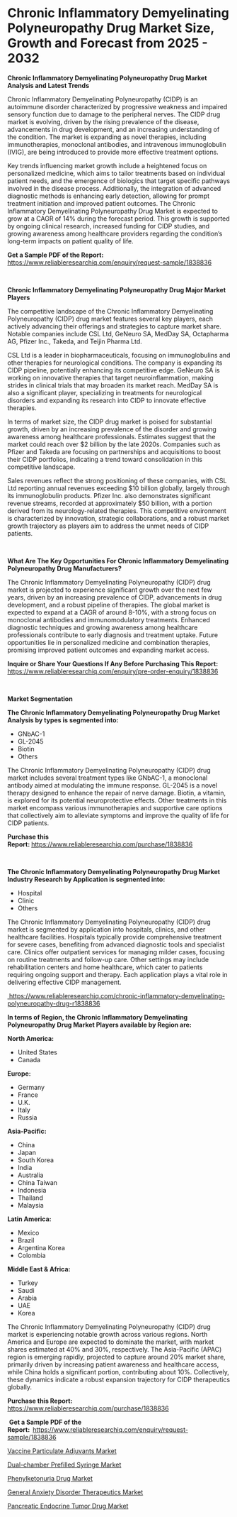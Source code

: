 <p><h1>Chronic Inflammatory Demyelinating Polyneuropathy Drug Market Size, Growth and Forecast from 2025 - 2032</h1></p><p><strong>Chronic Inflammatory Demyelinating Polyneuropathy Drug Market Analysis and Latest Trends</strong></p>
<p><p>Chronic Inflammatory Demyelinating Polyneuropathy (CIDP) is an autoimmune disorder characterized by progressive weakness and impaired sensory function due to damage to the peripheral nerves. The CIDP drug market is evolving, driven by the rising prevalence of the disease, advancements in drug development, and an increasing understanding of the condition. The market is expanding as novel therapies, including immunotherapies, monoclonal antibodies, and intravenous immunoglobulin (IVIG), are being introduced to provide more effective treatment options. </p><p>Key trends influencing market growth include a heightened focus on personalized medicine, which aims to tailor treatments based on individual patient needs, and the emergence of biologics that target specific pathways involved in the disease process. Additionally, the integration of advanced diagnostic methods is enhancing early detection, allowing for prompt treatment initiation and improved patient outcomes. The Chronic Inflammatory Demyelinating Polyneuropathy Drug Market is expected to grow at a CAGR of 14% during the forecast period. This growth is supported by ongoing clinical research, increased funding for CIDP studies, and growing awareness among healthcare providers regarding the condition’s long-term impacts on patient quality of life.</p></p>
<p><strong>Get a Sample PDF of the Report:&nbsp;</strong> <a href="https://www.reliableresearchiq.com/enquiry/request-sample/1838836?utm_campaign=1842&utm_medium=2&utm_source=Github&utm_content=ia&utm_term=09032025&utm_id=chronic-inflammatory-demyelinating-polyneuropathy-drug">https://www.reliableresearchiq.com/enquiry/request-sample/1838836</a></p>
<p>&nbsp;</p>
<p><strong>Chronic Inflammatory Demyelinating Polyneuropathy Drug Major Market Players</strong></p>
<p><p>The competitive landscape of the Chronic Inflammatory Demyelinating Polyneuropathy (CIDP) drug market features several key players, each actively advancing their offerings and strategies to capture market share. Notable companies include CSL Ltd, GeNeuro SA, MedDay SA, Octapharma AG, Pfizer Inc., Takeda, and Teijin Pharma Ltd.</p><p>CSL Ltd is a leader in biopharmaceuticals, focusing on immunoglobulins and other therapies for neurological conditions. The company is expanding its CIDP pipeline, potentially enhancing its competitive edge. GeNeuro SA is working on innovative therapies that target neuroinflammation, making strides in clinical trials that may broaden its market reach. MedDay SA is also a significant player, specializing in treatments for neurological disorders and expanding its research into CIDP to innovate effective therapies.</p><p>In terms of market size, the CIDP drug market is poised for substantial growth, driven by an increasing prevalence of the disorder and growing awareness among healthcare professionals. Estimates suggest that the market could reach over $2 billion by the late 2020s. Companies such as Pfizer and Takeda are focusing on partnerships and acquisitions to boost their CIDP portfolios, indicating a trend toward consolidation in this competitive landscape.</p><p>Sales revenues reflect the strong positioning of these companies, with CSL Ltd reporting annual revenues exceeding $10 billion globally, largely through its immunoglobulin products. Pfizer Inc. also demonstrates significant revenue streams, recorded at approximately $50 billion, with a portion derived from its neurology-related therapies. This competitive environment is characterized by innovation, strategic collaborations, and a robust market growth trajectory as players aim to address the unmet needs of CIDP patients.</p></p>
<p>&nbsp;</p>
<p><strong>What Are The Key Opportunities For Chronic Inflammatory Demyelinating Polyneuropathy Drug Manufacturers?</strong></p>
<p><p>The Chronic Inflammatory Demyelinating Polyneuropathy (CIDP) drug market is projected to experience significant growth over the next few years, driven by an increasing prevalence of CIDP, advancements in drug development, and a robust pipeline of therapies. The global market is expected to expand at a CAGR of around 8-10%, with a strong focus on monoclonal antibodies and immunomodulatory treatments. Enhanced diagnostic techniques and growing awareness among healthcare professionals contribute to early diagnosis and treatment uptake. Future opportunities lie in personalized medicine and combination therapies, promising improved patient outcomes and expanding market access.</p></p>
<p><strong>Inquire or Share Your Questions If Any Before Purchasing This Report:</strong> <a href="https://www.reliableresearchiq.com/enquiry/pre-order-enquiry/1838836?utm_campaign=1842&utm_medium=2&utm_source=Github&utm_content=ia&utm_term=09032025&utm_id=chronic-inflammatory-demyelinating-polyneuropathy-drug">https://www.reliableresearchiq.com/enquiry/pre-order-enquiry/1838836</a></p>
<p>&nbsp;</p>
<p><strong>Market Segmentation</strong></p>
<p><strong>The Chronic Inflammatory Demyelinating Polyneuropathy Drug Market Analysis by types is segmented into:</strong></p>
<p><ul><li>GNbAC-1</li><li>GL-2045</li><li>Biotin</li><li>Others</li></ul></p>
<p><p>The Chronic Inflammatory Demyelinating Polyneuropathy (CIDP) drug market includes several treatment types like GNbAC-1, a monoclonal antibody aimed at modulating the immune response. GL-2045 is a novel therapy designed to enhance the repair of nerve damage. Biotin, a vitamin, is explored for its potential neuroprotective effects. Other treatments in this market encompass various immunotherapies and supportive care options that collectively aim to alleviate symptoms and improve the quality of life for CIDP patients.</p></p>
<p><strong>Purchase this Report:&nbsp;</strong><a href="https://www.reliableresearchiq.com/purchase/1838836?utm_campaign=1842&utm_medium=2&utm_source=Github&utm_content=ia&utm_term=09032025&utm_id=chronic-inflammatory-demyelinating-polyneuropathy-drug">https://www.reliableresearchiq.com/purchase/1838836</a></p>
<p>&nbsp;</p>
<p><strong>The Chronic Inflammatory Demyelinating Polyneuropathy Drug Market Industry Research by Application is segmented into:</strong></p>
<p><ul><li>Hospital</li><li>Clinic</li><li>Others</li></ul></p>
<p><p>The Chronic Inflammatory Demyelinating Polyneuropathy (CIDP) drug market is segmented by application into hospitals, clinics, and other healthcare facilities. Hospitals typically provide comprehensive treatment for severe cases, benefiting from advanced diagnostic tools and specialist care. Clinics offer outpatient services for managing milder cases, focusing on routine treatments and follow-up care. Other settings may include rehabilitation centers and home healthcare, which cater to patients requiring ongoing support and therapy. Each application plays a vital role in delivering effective CIDP management.</p></p>
<p><a href="https://www.reliableresearchiq.com/chronic-inflammatory-demyelinating-polyneuropathy-drug-r1838836?utm_campaign=1842&utm_medium=2&utm_source=Github&utm_content=ia&utm_term=09032025&utm_id=chronic-inflammatory-demyelinating-polyneuropathy-drug">&nbsp;https://www.reliableresearchiq.com/chronic-inflammatory-demyelinating-polyneuropathy-drug-r1838836</a></p>
<p><strong>In terms of Region, the Chronic Inflammatory Demyelinating Polyneuropathy Drug Market Players available by Region are:</strong></p>
<p>
    <p> <strong> North America: </strong>
        <ul>
            <li>United States</li>
            <li>Canada</li>
        </ul>
        </p> 
    <p> <strong> Europe: </strong>
        <ul>
            <li>Germany</li>
            <li>France</li>
            <li>U.K.</li>
            <li>Italy</li>
            <li>Russia</li>
        </ul>
        </p> 
    <p> <strong> Asia-Pacific: </strong>
        <ul>
            <li>China</li>
            <li>Japan</li>
            <li>South Korea</li>
            <li>India</li>
            <li>Australia</li>
            <li>China Taiwan</li>
            <li>Indonesia</li>
            <li>Thailand</li>
            <li>Malaysia</li>
        </ul>
        </p> 
    <p> <strong> Latin America: </strong>
        <ul>
            <li>Mexico</li>
            <li>Brazil</li>
            <li>Argentina Korea</li>
            <li>Colombia</li>
        </ul>
        </p> 
    <p> <strong> Middle East & Africa: </strong>
        <ul>
            <li>Turkey</li>
            <li>Saudi</li>
            <li>Arabia</li>
            <li>UAE</li>
            <li>Korea</li>
        </ul>
    </p>
    </p>
<p><p>The Chronic Inflammatory Demyelinating Polyneuropathy (CIDP) drug market is experiencing notable growth across various regions. North America and Europe are expected to dominate the market, with market shares estimated at 40% and 30%, respectively. The Asia-Pacific (APAC) region is emerging rapidly, projected to capture around 20% market share, primarily driven by increasing patient awareness and healthcare access, while China holds a significant portion, contributing about 10%. Collectively, these dynamics indicate a robust expansion trajectory for CIDP therapeutics globally.</p></p>
<p><strong>Purchase this Report: </strong><a href="https://www.reliableresearchiq.com/purchase/1838836?utm_campaign=1842&utm_medium=2&utm_source=Github&utm_content=ia&utm_term=09032025&utm_id=chronic-inflammatory-demyelinating-polyneuropathy-drug">https://www.reliableresearchiq.com/purchase/1838836</a></p>
<p>&nbsp;<strong>Get a Sample PDF of the Report:&nbsp;&nbsp;</strong><a href="https://www.reliableresearchiq.com/enquiry/request-sample/1838836?utm_campaign=1842&utm_medium=2&utm_source=Github&utm_content=ia&utm_term=09032025&utm_id=chronic-inflammatory-demyelinating-polyneuropathy-drug">https://www.reliableresearchiq.com/enquiry/request-sample/1838836</a></p>
<p><strong></strong></p>
<p><p><a href="https://github.com/zdybelzinn/Market-Research-Report-List-1/blob/main/vaccine-particulate-adjuvants-market.md?utm_campaign=1842&utm_medium=2&utm_source=Github&utm_content=ia&utm_term=09032025&utm_id=chronic-inflammatory-demyelinating-polyneuropathy-drug">Vaccine Particulate Adjuvants Market</a></p><p><a href="https://github.com/tabormahay2f/Market-Research-Report-List-1/blob/main/dual-chamber-prefilled-syringe-market.md?utm_campaign=1842&utm_medium=2&utm_source=Github&utm_content=ia&utm_term=09032025&utm_id=chronic-inflammatory-demyelinating-polyneuropathy-drug">Dual-chamber Prefilled Syringe Market</a></p><p><a href="https://github.com/iperitvik8/Market-Research-Report-List-1/blob/main/phenylketonuria-drug-market.md?utm_campaign=1842&utm_medium=2&utm_source=Github&utm_content=ia&utm_term=09032025&utm_id=chronic-inflammatory-demyelinating-polyneuropathy-drug">Phenylketonuria Drug Market</a></p><p><a href="https://github.com/ilanarohalgh/Market-Research-Report-List-1/blob/main/general-anxiety-disorder-therapeutics-market.md?utm_campaign=1842&utm_medium=2&utm_source=Github&utm_content=ia&utm_term=09032025&utm_id=chronic-inflammatory-demyelinating-polyneuropathy-drug">General Anxiety Disorder Therapeutics Market</a></p><p><a href="https://github.com/frodanlert/Market-Research-Report-List-1/blob/main/pancreatic-endocrine-tumor-drug-market.md?utm_campaign=1842&utm_medium=2&utm_source=Github&utm_content=ia&utm_term=09032025&utm_id=chronic-inflammatory-demyelinating-polyneuropathy-drug">Pancreatic Endocrine Tumor Drug Market</a></p></p>